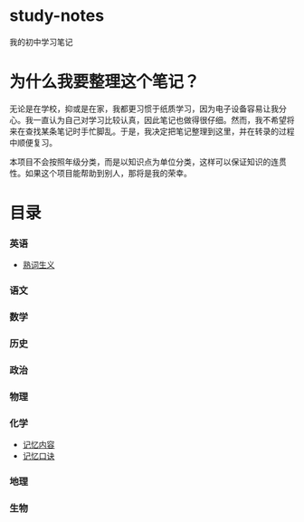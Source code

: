 # study-notes

我的初中学习笔记

# 为什么我要整理这个笔记？

无论是在学校，抑或是在家，我都更习惯于纸质学习，因为电子设备容易让我分心。我一直认为自己对学习比较认真，因此笔记也做得很仔细。然而，我不希望将来在查找某条笔记时手忙脚乱。于是，我决定把笔记整理到这里，并在转录的过程中顺便复习。

本项目不会按照年级分类，而是以知识点为单位分类，这样可以保证知识的连贯性。如果这个项目能帮助到别人，那将是我的荣幸。

# 目录

### 英语
- [熟词生义](英语/熟词生义.md)

### 语文
### 数学
### 历史
### 政治
### 物理
### 化学
- [记忆内容](化学/记忆内容.md)
- [记忆口诀](化学/记忆口诀.md)

### 地理
### 生物
